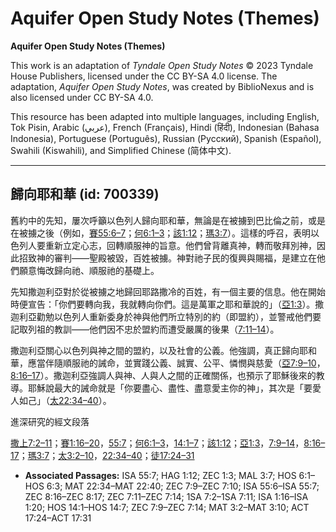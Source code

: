 # Aquifer Open Study Notes (Themes)

**Aquifer Open Study Notes (Themes)**

This work is an adaptation of *Tyndale Open Study Notes* © 2023 Tyndale House Publishers, licensed under the CC BY\-SA 4\.0 license. The adaptation, *Aquifer Open Study Notes*, was created by BiblioNexus and is also licensed under CC BY\-SA 4\.0\.

This resource has been adapted into multiple languages, including English, Tok Pisin, Arabic (عربي), French (Français), Hindi (हिंदी), Indonesian (Bahasa Indonesia), Portuguese (Português), Russian (Русский), Spanish (Español), Swahili (Kiswahili), and Simplified Chinese (简体中文).



--------------------------------

## 歸向耶和華 (id: 700339)

舊約中的先知，屢次呼籲以色列人歸向耶和華，無論是在被擄到巴比倫之前，或是在被擄之後（例如，[賽55:6–7](https://ref.ly/Isa55:6-Isa55:7)；[何6:1–3](https://ref.ly/Hos6:1-Hos6:3)；[該1:12](https://ref.ly/Hag1:12)；[瑪3:7](https://ref.ly/Mal3:7)）。這樣的呼召，表明以色列人要重新立定心志，回轉順服神的旨意。他們曾背離真神，轉而敬拜別神，因此招致神的審判——聖殿被毀，百姓被擄。神對祂子民的復興與賜福，是建立在他們願意悔改歸向祂、順服祂的基礎上。

先知撒迦利亞對於從被擄之地歸回耶路撒冷的百姓，有一個主要的信息。他在開始時便宣告：「你們要轉向我，我就轉向你們。這是萬軍之耶和華說的」（[亞1:3](https://ref.ly/Zech1:3)）。撒迦利亞勸勉以色列人重新委身於神與他們所立特別的約（即盟約），並警戒他們要記取列祖的教訓——他們因不忠於盟約而遭受嚴厲的後果（[7:11–14](https://ref.ly/Zech7:11-Zech7:14)）。

撒迦利亞關心以色列與神之間的盟約，以及社會的公義。他強調，真正歸向耶和華，應當伴隨順服祂的誡命，並實踐公義、誠實、公平、憐憫與慈愛（[亞7:9–10](https://ref.ly/Zech7:9-Zech7:10)，[8:16–17](https://ref.ly/Zech8:16-Zech8:17)）。撒迦利亞強調人與神、人與人之間的正確關係，也預示了耶穌後來的教導。耶穌說最大的誡命就是「你要盡心、盡性、盡意愛主你的神」，其次是「要愛人如己」（[太22:34–40](https://ref.ly/Matt22:34-Matt22:40)）。

進深研究的經文段落

[撒上7:2–11](https://ref.ly/1Sam7:2-1Sam7:11)；[賽1:16–20](https://ref.ly/Isa1:16-Isa1:20)，[55:7](https://ref.ly/Isa55:7)；[何6:1–3](https://ref.ly/Hos6:1-Hos6:3)，[14:1–7](https://ref.ly/Hos14:1-Hos14:7)；[該1:12](https://ref.ly/Hag1:12)；[亞1:3](https://ref.ly/Zech1:3)，[7:9–14](https://ref.ly/Zech7:9-Zech7:14)，[8:16–17](https://ref.ly/Zech8:16-Zech8:17)；[瑪3:7](https://ref.ly/Mal3:7)；[太3:2–10](https://ref.ly/Matt3:2-Matt3:10)，[22:34–40](https://ref.ly/Matt22:34-Matt22:40)；[徒17:24–31](https://ref.ly/Acts17:24-Acts17:31)

* **Associated Passages:** ISA 55:7; HAG 1:12; ZEC 1:3; MAL 3:7; HOS 6:1–HOS 6:3; MAT 22:34–MAT 22:40; ZEC 7:9–ZEC 7:10; ISA 55:6–ISA 55:7; ZEC 8:16–ZEC 8:17; ZEC 7:11–ZEC 7:14; 1SA 7:2–1SA 7:11; ISA 1:16–ISA 1:20; HOS 14:1–HOS 14:7; ZEC 7:9–ZEC 7:14; MAT 3:2–MAT 3:10; ACT 17:24–ACT 17:31

